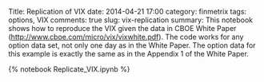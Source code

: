 Title: Replication of VIX
date: 2014-04-21 17:00
category: finmetrix
tags: options, VIX
comments: true
slug: vix-replication
summary: This notebook shows how to reproduce the VIX given the data in CBOE White Paper (<a href='http://www.cboe.com/micro/vix/vixwhite.pdf'>http://www.cboe.com/micro/vix/vixwhite.pdf</a>). The code works for any option data set, not only one day as in the White Paper. The option data for this example is exactly the same as in the Appendix 1 of the White Paper.

{% notebook Replicate_VIX.ipynb %}